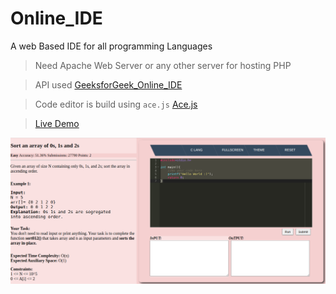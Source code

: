 # Online_IDE
A web Based IDE for all programming Languages

>Need Apache Web Server or any other server for hosting PHP 

> API used [GeeksforGeek_Online_IDE](https://ide.geeksforgeeks.org/)

> Code editor is build using `ace.js` [Ace.js](https://ace.c9.io/)

>[Live Demo](http://letscode.byethost31.com/)

![Screenshot of IDE](https://github.com/anandiiitbh/Online_IDE/blob/main/Screenshot_2020-12-28_10-13-43.png)
